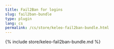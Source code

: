 ```yaml
---
title: Fail2Ban for logins
slug: fail2ban-bundle
type: plugin
lang: cs
permalink: /cs/store/keleo-fail2ban-bundle.html
---
```


{% include store/keleo-fail2ban-bundle.md %}
